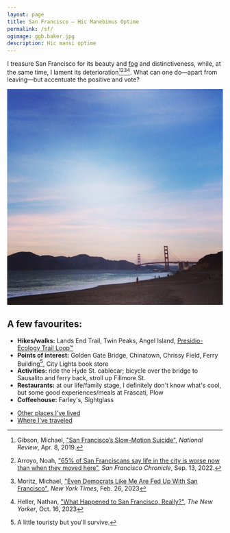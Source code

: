 ```yaml
---
layout: page
title: San Francisco — Hic Manebimus Optime
permalink: /sf/
ogimage: ggb.baker.jpg
description: Hic mansi optime
---
```

I treasure San Francisco for its beauty and <a href="/fog">fog</a> and distinctiveness, while, at the same time, I lament its deterioration[^1][^2][^3][^4]. What can one do—apart from leaving—but accentuate the positive and vote?

![Golden Gate Bridge from Baker Beach](/assets/og/ggb.baker.jpg)

[^1]: Gibson, Michael, <a href="https://www.nationalreview.com/2019/04/san-francisco-decline-failed-government-policies/" target="_blank">"San Francisco’s Slow-Motion Suicide"</a>, *National Review*, Apr. 8, 2019.
[^2]: Arroyo, Noah, <a href="https://www.sfchronicle.com/sf/article/sfnext-poll-decline-17436506.php" target="_blank">"65% of San Franciscans say life in the city is worse now than when they moved here"</a>, *San Francisco Chronicle*, Sep. 13, 2022.
[^3]: Moritz, Michael, <a href="https://www.nytimes.com/2023/02/26/opinion/san-francisco-democrats-board-of-supervisors.html" target="_blank">"Even Democrats Like Me Are Fed Up With San Francisco"</a>, *New York Times*, Feb. 26, 2023
[^4]: Heller, Nathan, <a href="https://www.newyorker.com/magazine/2023/10/23/what-happened-to-san-francisco-really" target="_blank">"What Happened to San Francisco, Really?"</a>, *The New Yorker*, Oct. 16, 2023

## A few favourites:
- **Hikes/walks:** Lands End Trail, Twin Peaks, Angel Island, [Presidio-Ecology Trail Loop™](/presidio/)
- **Points of interest:** Golden Gate Bridge, Chinatown, Chrissy Field, Ferry Building[^5], City Lights book store
- **Activities:** ride the Hyde St. cablecar; bicycle over the bridge to Sausalito and ferry back, stroll up Fillmore St.
- **Restaurants:** at our life/family stage, I definitely don't know what's cool, but some good experiences/meals at Frascati, Plow
- **Coffeehouse:** Farley's, Sightglass

[^5]: A little touristy but you'll survive.

- [Other places I've lived](/abodes/)
- [Where I've traveled](/travels/)
